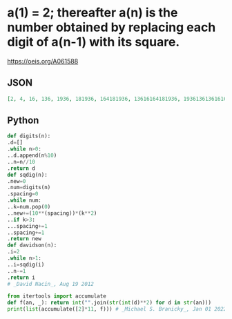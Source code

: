 # a\(1\) \= 2; thereafter a\(n\) is the number obtained by replacing each digit of a\(n\-1\) with its square\.
https://oeis.org/A061588
## JSON
```JSON
[2, 4, 16, 136, 1936, 181936, 164181936, 13616164181936, 193613613616164181936, 1819361936193613613616164181936, 1641819361819361819361936193613613616164181936]
```
## Python
```Python
def digits(n):
.d=[]
.while n>0:
..d.append(n%10)
..n=n//10
.return d
def sqdig(n):
.new=0
.num=digits(n)
.spacing=0
.while num:
..k=num.pop(0)
..new+=(10**(spacing))*(k**2)
..if k>3:
...spacing+=1
..spacing+=1
.return new
def davidson(n):
.i=2
.while n>1:
..i=sqdig(i)
..n-=1
.return i
# _David Nacin_, Aug 19 2012
```
```Python
from itertools import accumulate
def f(an, _): return int("".join(str(int(d)**2) for d in str(an)))
print(list(accumulate([2]*11, f))) # _Michael S. Branicky_, Jan 01 2022
```
